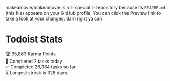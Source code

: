 makeamovie/makeamovie is a ✨ special ✨ repository because its `README.md` (this file) appears on your GitHub profile.
You can click the Preview link to take a look at your changes. darn right ya can

# Todoist Stats

<!-- TODO-IST:START -->
🏆  35,863 Karma Points           
🌸  Completed 2 tasks today           
✅  Completed 26,384 tasks so far           
⏳  Longest streak is 328 days
<!-- TODO-IST:END -->